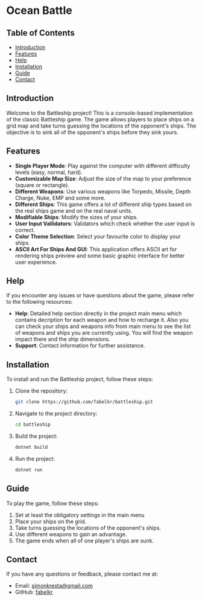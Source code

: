 # Ocean Battle

## Table of Contents
- [Introduction](#introduction)
- [Features](#features)
- [Help](#help)
- [Installation](#installation)
- [Guide](#guide)
- [Contact](#contact)

## Introduction
Welcome to the Battleship project! This is a console-based implementation of the classic Battleship game. The game allows players to place ships on a grid map and take turns guessing the locations of the opponent's ships. The objective is to sink all of the opponent's ships before they sink yours.

## Features
- **Single Player Mode**: Play against the computer with different difficulty levels (easy, normal, hard).
- **Customizable Map Size**: Adjust the size of the map to your preference (square or rectangle).
- **Different Weapons**: Use various weapons like Torpedo, Missile, Depth Charge, Nuke, EMP and some more.
- **Different Ships**: This game offers a lot of different ship types based on the real ships game and on the real naval units.
- **Modifiable Ships**: Modify the sizes of your ships.
- **User Input Vallidators**: Validators which check whether the user input is correct.
- **Color Theme Selection**: Select your favourite color to display your ships.
- **ASCII Art For Ships And GUI**: This application offers ASCII art for rendering ships preview and some basic graphic interface for better user experience.

## Help
If you encounter any issues or have questions about the game, please refer to the following resources:
- **Help**: Detailed help section directly in the project main menu which contains decription for each weapon and how to recharge it. Also you can check your ships and weapons info from main menu to see the list of weapons and ships you are currently using. You will find the weapon impact there and the ship dimensions.
- **Support**: Contact information for further assistance.

## Installation
To install and run the Battleship project, follow these steps:
1. Clone the repository:
    ```sh
    git clone https://github.com/fabelkr/battleship.git
    ```
2. Navigate to the project directory:
    ```sh
    cd battleship
    ```
3. Build the project:
    ```sh
    dotnet build
    ```
4. Run the project:
    ```sh
    dotnet run
    ```

## Guide
To play the game, follow these steps:
1. Set at least the obligatory settings in the main menu
2. Place your ships on the grid.
3. Take turns guessing the locations of the opponent's ships.
4. Use different weapons to gain an advantage.
5. The game ends when all of one player's ships are sunk.

## Contact
If you have any questions or feedback, please contact me at:
- Email: simonkresta@gmail.com
- GitHub: [fabelkr](https://github.com/fabelkr)
